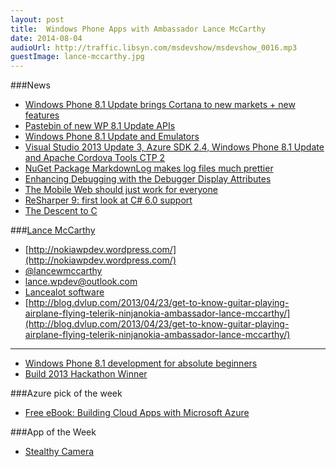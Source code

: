 ```yaml
---
layout: post
title:	Windows Phone Apps with Ambassador Lance McCarthy
date: 2014-08-04
audioUrl: http://traffic.libsyn.com/msdevshow/msdevshow_0016.mp3
guestImage: lance-mccarthy.jpg
---
```


###News
 - [Windows Phone 8.1 Update brings Cortana to new markets + new features](http://blogs.windows.com/bloggingwindows/2014/07/30/windows-phone-8-1-update-brings-cortana-to-new-markets-new-features/)
 - [Pastebin of new WP 8.1 Update APIs](http://pastebin.com/QkFjediS)
 - [Windows Phone 8.1 Update and Emulators](http://www.microsoft.com/en-us/download/details.aspx?id=43719)
 - [Visual Studio 2013 Update 3, Azure SDK 2.4, Windows Phone 8.1 Update and Apache Cordova Tools CTP 2](http://blogs.msdn.com/b/somasegar/archive/2014/07/18/visual-studio-2013-update-3.aspx)
 - [NuGet Package MarkdownLog makes log files much prettier](http://www.hanselman.com/blog/NuGetPackageOfTheWeekMarkdownLogMakesLogFilesMuchPrettier.aspx)
 - [Enhancing Debugging with the Debugger Display Attributes](http://msdn.microsoft.com/en-us/library/ms228992(v=vs.110).aspx)
 - [The Mobile Web should just work for everyone](http://blogs.msdn.com/b/ie/archive/2014/07/31/the-mobile-web-should-just-work-for-everyone.aspx)
 - [ReSharper 9: first look at C\# 6.0 support](http://blog.jetbrains.com/dotnet/2014/07/30/resharper9-first-look-at-csharp6-support/)
 - [The Descent to C](http://www.chiark.greenend.org.uk/~sgtatham/cdescent/?HN_20140803)

###[Lance McCarthy](https://www.linkedin.com/in/lancewmccarthy)
-   [http://nokiawpdev.wordpress.com/](http://nokiawpdev.wordpress.com/)
-   [@lancewmccarthy](http://twitter.com/lancewmccarthy)
-   lance.wpdev@outlook.com
-   [Lancealot software](http://www.windowsphone.com/en-US/store/publishers?publisherId=Lancelot%2BSoftware&appId=17e54074-a72d-e011-854c-00237de2db9e)
-   [http://blog.dvlup.com/2013/04/23/get-to-know-guitar-playing-airplane-flying-telerik-ninjanokia-ambassador-lance-mccarthy/](http://blog.dvlup.com/2013/04/23/get-to-know-guitar-playing-airplane-flying-telerik-ninjanokia-ambassador-lance-mccarthy/)
 ----------
 - [Windows Phone 8.1 development for absolute beginners](http://channel9.msdn.com/Series/Windows-Phone-8-1-Development-for-Absolute-Beginners)
 - [Build 2013 Hackathon Winner](http://channel9.msdn.com/posts/Build-2013-Hackathon-Winners)

###Azure pick of the week
 - [Free eBook: Building Cloud Apps with Microsoft Azure](http://weblogs.asp.net/scottgu/free-ebook-building-cloud-apps-with-microsoft-azure)

###App of the Week
-   [Stealthy Camera](http://www.windowsphone.com/s?appid=382814e8-7309-49af-b681-fdbc5ddfa4a5)